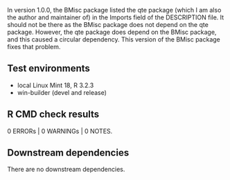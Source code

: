 In version 1.0.0, the BMisc package listed the qte package (which I am also the author and maintainer of) in the Imports field of the DESCRIPTION file.  It should not be there as the BMisc package does not depend on the qte package.  However, the qte package does depend on the BMisc package, and this caused a circular dependency.  This version of the BMisc package fixes that problem.

## Test environments

* local Linux Mint 18, R 3.2.3
* win-builder (devel and release)

## R CMD check results

0 ERRORs | 0 WARNINGs | 0 NOTES. 

## Downstream dependencies

There are no downstream dependencies.